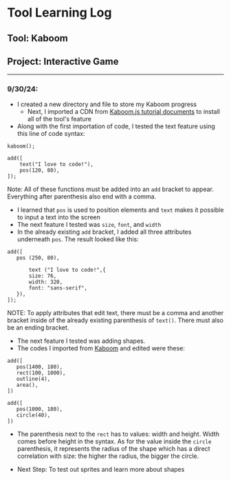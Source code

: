 # Tool Learning Log

## Tool: **Kaboom**

## Project: **Interactive Game**

---

### 9/30/24:
* I created a new directory and file to store my Kaboom progress
    * Next, I imported a CDN from [Kaboom.js tutorial documents](https://kaboomjs.com/doc/setup) to install all of the tool's feature
* Along with the first importation of code, I tested the text feature using this line of code syntax:

``` JS
kaboom();

add([
    text("I love to code!"),
    pos(120, 80),
]);
```
Note: All of these functions must be added into an `add` bracket to appear. Everything after parenthesis also end with a comma.

* I learned that `pos` is used to position elements and `text` makes it possible to input a text into the screen
* The next feature I tested was `size`, `font`, and `width`
 * In the already existing `add` bracket, I added all three attributes underneath `pos`. The result looked like this:

 ``` JS
add([
    pos (250, 80),

        text ("I love to code!",{
        size: 76,
        width: 320,
        font: "sans-serif",
    }),
]);
 ```
NOTE: To apply attributes that edit text, there must be a comma and another bracket inside of the already existing parenthesis of `text()`. There must also be an ending bracket.

* The next feature I tested was adding shapes.
 * The codes I imported from [Kaboom](https://kaboomjs.com/#polygon) and edited were these:

 ``` JS
 add([
    pos(1400, 180),
    rect(100, 1000),
    outline(4),
    area(),
])

add([
    pos(1000, 180),
    circle(40),
])

 ```

* The parenthesis next to the `rect` has to values: width and height. Width comes before height in the syntax. As for the value inside the `circle` parenthesis, it represents the radius of the shape which has a direct correlation with size: the higher the radius, the bigger the circle.

* Next Step: To test out sprites and learn more about shapes
<!--

### X/X/XX:
* Text
>

<!--
* Links you used today (websites, videos, etc)
* Things you tried, progress you made, etc
* Challenges, a-ha moments, etc
* Questions you still have
* What you're going to try next
-->
